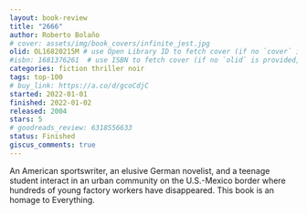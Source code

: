 ```yaml
---
layout: book-review
title: "2666"
author: Roberto Bolaño
# cover: assets/img/book_covers/infinite_jest.jpg
olid: OL16820215M # use Open Library ID to fetch cover (if no `cover` is provided)
#isbn: 1681376261  # use ISBN to fetch cover (if no `olid` is provided, dashes are optional)
categories: fiction thriller noir
tags: top-100
# buy_link: https://a.co/d/gcoCdjC
started: 2022-01-01
finished: 2022-01-02
released: 2004
stars: 5
# goodreads_review: 6318556633
status: Finished
giscus_comments: true
---
```


An American sportswriter, an elusive German novelist, and a teenage student interact in an urban community on the U.S.-Mexico border where hundreds of young factory workers have disappeared. This book is an homage to Everything.
